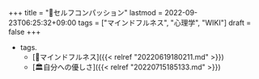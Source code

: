 +++
title = "📝セルフコンパッション"
lastmod = 2022-09-23T06:25:32+09:00
tags = ["マインドフルネス", "心理学", "WIKI"]
draft = false
+++

-   tags.
    -   [🔖マインドフルネス]({{< relref "20220619180211.md" >}})
    -   [🏛自分への優しさ]({{< relref "20220715185133.md" >}})
